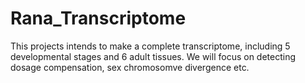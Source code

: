 # Rana_Transcriptome
This projects intends to make a complete transcriptome, including 5 developmental stages and 6 adult tissues. We will focus on detecting dosage compensation, sex chromosomve divergence etc.
